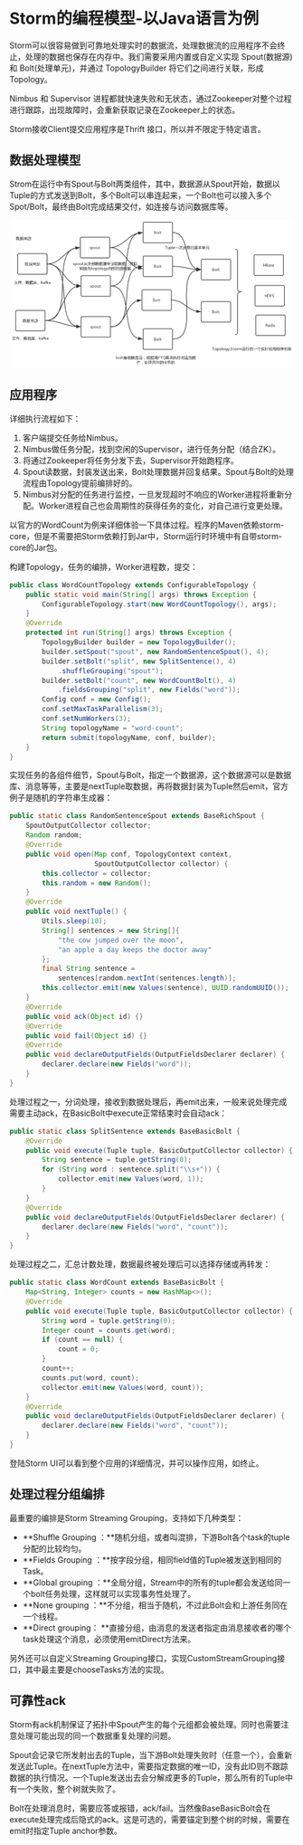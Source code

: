 # Storm的编程模型-以Java语言为例

Storm可以很容易做到可靠地处理实时的数据流，处理数据流的应用程序不会终止，处理的数据也保存在内存中。我们需要采用内置或自定义实现 Spout(数据源) 和 Bolt(处理单元)，并通过 TopologyBuilder 将它们之间进行关联，形成 Topology。

Nimbus 和 Supervisor 进程都就快速失败和无状态，通过Zookeeper对整个过程进行跟踪，出现故障时，会重新获取记录在Zookeeper上的状态。

Storm接收Client提交应用程序是Thrift 接口，所以并不限定于特定语言。

## 数据处理模型

Strom在运行中有Spout与Bolt两类组件，其中，数据源从Spout开始，数据以Tuple的方式发送到Bolt，多个Bolt可以串连起来，一个Bolt也可以接入多个Spot/Bolt，最终由Bolt完成结果交付，如连接与访问数据库等。

![storm_core_concept](storm_proccess_flow.png)



## 应用程序

详细执行流程如下：

1. 客户端提交任务给Nimbus。
2. Nimbus做任务分配，找到空闲的Supervisor，进行任务分配（结合ZK）。
3. 将通过Zookeeper将任务分发下去，Supervisor开始跑程序。
4. Spout读数据，封装发送出来，Bolt处理数据并回复结果。Spout与Bolt的处理流程由Topology提前编排好的。
5. Nimbus对分配的任务进行监控，一旦发现超时不响应的Worker进程将重新分配。Worker进程自己也会周期性的获得任务的变化，对自己进行变更处理。

以官方的WordCount为例来详细体验一下具体过程。程序的Maven依赖storm-core，但是不需要把Storm依赖打到Jar中，Storm运行时环境中有自带storm-core的Jar包。

构建Topology，任务的编排，Worker进程数，提交：

```java
public class WordCountTopology extends ConfigurableTopology {
    public static void main(String[] args) throws Exception {
        ConfigurableTopology.start(new WordCountTopology(), args);
    }
    @Override
    protected int run(String[] args) throws Exception {
        TopologyBuilder builder = new TopologyBuilder();
        builder.setSpout("spout", new RandomSentenceSpout(), 4);
        builder.setBolt("split", new SplitSentence(), 4)
            .shuffleGrouping("spout");
        builder.setBolt("count", new WordCountBolt(), 4)
            .fieldsGrouping("split", new Fields("word"));
        Config conf = new Config();
        conf.setMaxTaskParallelism(3);
        conf.setNumWorkers(3);
        String topologyName = "word-count";
        return submit(topologyName, conf, builder);
    }
}
```

实现任务的各组件细节，Spout与Bolt，指定一个数据源，这个数据源可以是数据库、消息等等，主要是nextTuple取数据，再将数据封装为Tuple然后emit，官方例子是随机的字符串生成器：

```java
public static class RandomSentenceSpout extends BaseRichSpout {
    SpoutOutputCollector collector;
    Random random;
    @Override
    public void open(Map conf, TopologyContext context, 
                     SpoutOutputCollector collector) {
        this.collector = collector;
        this.random = new Random();
    }
    @Override
    public void nextTuple() {
        Utils.sleep(10);
        String[] sentences = new String[]{
            "the cow jumped over the moon", 
            "an apple a day keeps the doctor away"
        };
        final String sentence = 
            sentences[random.nextInt(sentences.length)];
        this.collector.emit(new Values(sentence), UUID.randomUUID());
    }
    @Override
    public void ack(Object id) {}
    @Override
    public void fail(Object id) {}
    @Override
    public void declareOutputFields(OutputFieldsDeclarer declarer) {
        declarer.declare(new Fields("word"));
    }
}
```

处理过程之一，分词处理，接收到数据处理后，再emit出来，一般来说处理完成需要主动ack，在BasicBolt中execute正常结束时会自动ack：

```java
public static class SplitSentence extends BaseBasicBolt {
    @Override
    public void execute(Tuple tuple, BasicOutputCollector collector) {
        String sentence = tuple.getString(0);
        for (String word : sentence.split("\\s+")) {
            collector.emit(new Values(word, 1));
        }
    }
    @Override
    public void declareOutputFields(OutputFieldsDeclarer declarer) {
        declarer.declare(new Fields("word", "count"));
    }
}
```

处理过程之二，汇总计数处理，数据最终被处理后可以选择存储或再转发：

```java
public static class WordCount extends BaseBasicBolt {
    Map<String, Integer> counts = new HashMap<>();
    @Override
    public void execute(Tuple tuple, BasicOutputCollector collector) {
        String word = tuple.getString(0);
        Integer count = counts.get(word);
        if (count == null) {
            count = 0;
        }
        count++;
        counts.put(word, count);
        collector.emit(new Values(word, count));
    }
    @Override
    public void declareOutputFields(OutputFieldsDeclarer declarer) {
        declarer.declare(new Fields("word", "count"));
    }
}
```

登陆Storm UI可以看到整个应用的详细情况，并可以操作应用，如终止。

## 处理过程分组编排

最重要的编排是Storm Streaming Grouping，支持如下几种类型：

- **Shuffle Grouping ：**随机分组，或者叫混排，下游Bolt各个task的tuple分配的比较均匀。
- **Fields Grouping ：**按字段分组，相同field值的Tuple被发送到相同的Task。
- **Global grouping ：**全局分组，Stream中的所有的tuple都会发送给同一个bolt任务处理，这样就可以实现事务性处理了。
- **None grouping ：**不分组，相当于随机，不过此Bolt会和上游任务同在一个线程。
- **Direct grouping： **直接分组，由消息的发送者指定由消息接收者的哪个task处理这个消息，必须使用emitDirect方法来。

另外还可以自定义Streaming Grouping接口，实现CustomStreamGrouping接口，其中最主要是chooseTasks方法的实现。

## 可靠性ack

Storm有ack机制保证了拓扑中Spout产生的每个元组都会被处理。同时也需要注意处理可能出现的同一个数据重复处理的问题。

Spout会记录它所发射出去的Tuple，当下游Bolt处理失败时（任意一个），会重新发送此Tuple。在nextTuple方法中，需要指定数据的唯一ID，没有此ID则不跟踪数据的执行情况。一个Tuple发送出去会分解成更多的Tuple，那么所有的Tuple中有一个失败，整个树就失败了。

Bolt在处理消息时，需要应答或报错，ack/fail。当然像BaseBasicBolt会在execute处理完成后隐式的ack。这是可选的，需要锚定到整个树的时候，需要在emit时指定Tuple anchor参数。

